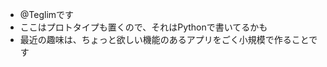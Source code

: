 - @Teglimです
- ここはプロトタイプも置くので、それはPythonで書いてるかも
- 最近の趣味は、ちょっと欲しい機能のあるアプリをごく小規模で作ることです

<!---
Teglim/Teglim is a ✨ special ✨ repository because its `README.md` (this file) appears on your GitHub profile.
You can click the Preview link to take a look at your changes.
--->
